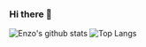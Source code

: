 ### Hi there 👋

![Enzo's github stats](https://github-readme-stats.vercel.app/api?username=enzodanjour&count_private=true)
![Top Langs](https://github-readme-stats.vercel.app/api/top-langs/?username=enzodanjour&layout=compact)
<!--
**enzodanjour/enzodanjour** is a ✨ _special_ ✨ repository because its `README.md` (this file) appears on your GitHub profile.

Here are some ideas to get you started:

- 🔭 I’m currently working on ...
- 🌱 I’m currently learning ...
- 👯 I’m looking to collaborate on ...
- 🤔 I’m looking for help with ...
- 💬 Ask me about ...
- 📫 How to reach me: ...
- 😄 Pronouns: ...
- ⚡ Fun fact: ...
-->
